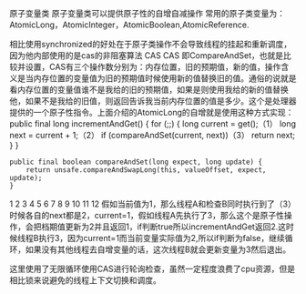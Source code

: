 原子变量类
原子变量类可以提供原子性的自增自减操作
常用的原子类变量为：AtomicLong，AtomicInteger，AtomicBoolean,AtomicReference.


相比使用synchronized的好处在于原子类操作不会导致线程的挂起和重新调度，因为他内部使用的是cas的非阻塞算法
CAS
CAS 即CompareAndSet，也就是比较并设置，CAS有三个操作数分别为：内存位置，旧的预期值，新的值，操作含义是当内存位置的变量值为旧的预期值时候使用新的值替换旧的值。通俗的说就是看内存位置的变量值谁不是我给的旧的预期值，如果是则使用我给的新的值替换他，如果不是我给的旧值，则返回告诉我当前内存位置的值是多少。这个是处理器提供的一个原子性指令。上面介绍的AtomicLong的自增就是使用这种方式实现：
public final long incrementAndGet() {
        for (;;) {
            long current = get();（1）
            long next = current + 1;（2）
            if (compareAndSet(current, next))（3）
                return next;
        }
    }

    public final boolean compareAndSet(long expect, long update) {
        return unsafe.compareAndSwapLong(this, valueOffset, expect, update);
    }
1
2
3
4
5
6
7
8
9
10
11
12
假如当前值为1，那么线程A和检查B同时执行到了（3）时候各自的next都是2，current=1，假如线程A先执行了3，那么这个是原子性操作，会把档期值更新为2并且返回1，if判断true所以incrementAndGet返回2.这时候线程B执行3，因为current=1而当前变量实际值为2,所以if判断为false，继续循环，如果没有其他线程去自增变量的话，这次线程B就会更新变量为3然后退出。

这里使用了无限循环使用CAS进行轮询检查，虽然一定程度浪费了cpu资源，但是相比锁来说避免的线程上下文切换和调度。